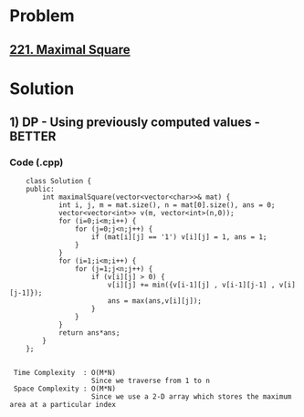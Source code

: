 # Problem

## [221. Maximal Square](https://leetcode.com/problems/maximal-square/)


# Solution 

## 1) DP - Using previously computed values - BETTER

     
       
        
   ### Code (.cpp)
   
        class Solution {
        public:
            int maximalSquare(vector<vector<char>>& mat) {
                int i, j, m = mat.size(), n = mat[0].size(), ans = 0;
                vector<vector<int>> v(m, vector<int>(n,0));
                for (i=0;i<m;i++) {
                    for (j=0;j<n;j++) {
                        if (mat[i][j] == '1') v[i][j] = 1, ans = 1;
                    }
                }
                for (i=1;i<m;i++) {
                    for (j=1;j<n;j++) {
                        if (v[i][j] > 0) {
                            v[i][j] += min({v[i-1][j] , v[i-1][j-1] , v[i][j-1]});
                            ans = max(ans,v[i][j]);
                        }
                    }
                } 
                return ans*ans;
            }
        };
     
     
     Time Complexity  : O(M*N) 
                        Since we traverse from 1 to n
     Space Complexity : O(M*N)
                        Since we use a 2-D array which stores the maximum area at a particular index
